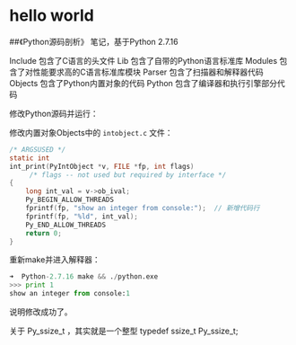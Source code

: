 # hello world

##《Python源码剖析》 笔记，基于Python 2.7.16

Include 包含了C语言的头文件
Lib 包含了自带的Python语言标准库
Modules 包含了对性能要求高的C语言标准库模块
Parser 包含了扫描器和解释器代码
Objects 包含了Python内置对象的代码
Python 包含了编译器和执行引擎部分代码

修改Python源码并运行：

修改内置对象Objects中的 `intobject.c` 文件：

```c
/* ARGSUSED */
static int
int_print(PyIntObject *v, FILE *fp, int flags)
     /* flags -- not used but required by interface */
{
    long int_val = v->ob_ival;
    Py_BEGIN_ALLOW_THREADS
    fprintf(fp, "show an integer from console:");  // 新增代码行
    fprintf(fp, "%ld", int_val);
    Py_END_ALLOW_THREADS
    return 0;
}
```

重新make并进入解释器：

```python
➜  Python-2.7.16 make && ./python.exe 
>>> print 1
show an integer from console:1
```

说明修改成功了。

关于 Py_ssize_t ，其实就是一个整型
typedef ssize_t Py_ssize_t;



